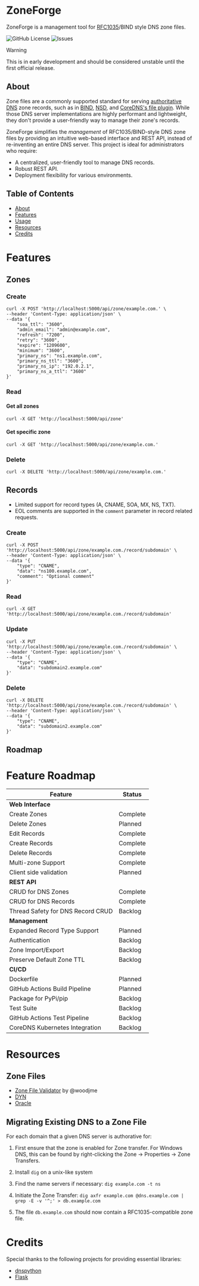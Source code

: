 # ZoneForge

ZoneForge is a management tool for [RFC1035](https://rfc-annotations.research.icann.org/rfc1035.html)/BIND style DNS zone files. 

![GitHub License](https://img.shields.io/github/license/holysoles/zoneforge)
![Issues](https://img.shields.io/github/issues/holysoles/zoneforge)

> [!WARNING]  
> This is in early development and should be considered unstable until the first official release.

## About

Zone files are a commonly supported standard for serving [authoritative DNS](https://en.wikipedia.org/wiki/Name_server#Authoritative_name_server) zone records, such as in [BIND](https://www.isc.org/bind/), [NSD](https://github.com/NLnetLabs/nsd), and [CoreDNS's file plugin](https://coredns.io/plugins/file/). While those DNS server implementations are highly performant and lightweight, they don't provide a user-friendly way to manage their zone's records.

ZoneForge simplifies the *management* of RFC1035/BIND-style DNS zone files by providing an intuitive web-based interface and REST API, instead of re-inventing an entire DNS server. This project is ideal for administrators who require:
- A centralized, user-friendly tool to manage DNS records.
- Robust REST API.
- Deployment flexibility for various environments.

## Table of Contents
- [About](#About)
- [Features](#Features)
- [Usage](#Usage)
- [Resources](#Resources)
- [Credits](#Credits)

# Features

## Zones

### Create

```shell
curl -X POST 'http://localhost:5000/api/zone/example.com.' \
--header 'Content-Type: application/json' \
--data '{
    "soa_ttl": "3600",
    "admin_email": "admin@example.com",
    "refresh": "7200",
    "retry": "3600",
    "expire": "1209600",
    "minimum": "3600",
    "primary_ns": "ns1.example.com",
    "primary_ns_ttl": "3600",
    "primary_ns_ip": "192.0.2.1",
    "primary_ns_a_ttl": "3600"
}'
```

### Read

#### Get all zones
```shell
curl -X GET 'http://localhost:5000/api/zone'
```

#### Get specific zone
```shell
curl -X GET 'http://localhost:5000/api/zone/example.com.'
```

### Delete

```shell
curl -X DELETE 'http://localhost:5000/api/zone/example.com.'
```

## Records

- Limited support for record types (A, CNAME, SOA, MX, NS, TXT).
- EOL comments are supported in the `comment` parameter in record related requests.

### Create

```shell
curl -X POST 'http://localhost:5000/api/zone/example.com./record/subdomain' \
--header 'Content-Type: application/json' \
--data '{
    "type": "CNAME",
    "data": "ns100.example.com",
    "comment": "Optional comment"
}'
```

### Read

```shell
curl -X GET 'http://localhost:5000/api/zone/example.com./record/subdomain'
```

### Update

```shell
curl -X PUT 'http://localhost:5000/api/zone/example.com./record/subdomain' \
--header 'Content-Type: application/json' \
--data '{
    "type": "CNAME",
    "data": "subdomain2.example.com"
}'
```

### Delete

```shell
curl -X DELETE 'http://localhost:5000/api/zone/example.com./record/subdomain' \
--header 'Content-Type: application/json' \
--data '{
    "type": "CNAME",
    "data": "subdomain2.example.com"
}'
```

## Roadmap

# Feature Roadmap

| **Feature**                             | **Status**         |
|-----------------------------------------|--------------------|
| **Web Interface**                       |                    |
|  Create Zones                          | Complete          |
|  Delete Zones                          | Planned           |
|  Edit Records                          | Complete          |
|  Create Records                        | Complete          |
|  Delete Records                        | Complete          |
|  Multi-zone Support                    | Complete          |
|  Client side validation                | Planned           |
| **REST API**                            |                    |
|  CRUD for DNS Zones                    | Complete          |
|  CRUD for DNS Records                  | Complete          |
|  Thread Safety for DNS Record CRUD     | Backlog           |
| **Management**                          |                    |
|  Expanded Record Type Support          | Planned           |
|  Authentication                        | Backlog           |
|  Zone Import/Export                    | Backlog           |
|  Preserve Default Zone TTL             | Backlog           |
| **CI/CD**                               |                    |
|  Dockerfile                            | Planned           |
|  GitHub Actions Build Pipeline         | Planned           |
|  Package for PyPi/pip                  | Backlog           |
|  Test Suite                            | Backlog           |
|  GitHub Actions Test Pipeline          | Backlog           |
|  CoreDNS Kubernetes Integration        | Backlog           |



# Resources

## Zone Files

- [Zone File Validator](https://checkzone.dev/) by @woodjme
- [DYN](https://help.dyn.com/how-to-format-a-zone-file/)
- [Oracle](https://docs.oracle.com/en-us/iaas/Content/DNS/Reference/formattingzonefile.htm)

## Migrating Existing DNS to a Zone File

For each domain that a given DNS server is authorative for:

1. First ensure that the zone is enabled for Zone transfer. For Windows DNS, this can be found by right-clicking the Zone -> Properties -> Zone Transfers.

2. Install `dig` on a unix-like system

3. Find the name servers if necessary: `dig example.com -t ns`

4. Initiate the Zone Transfer: `dig axfr example.com @dns.example.com | grep -E -v '^;' > db.example.com`

5. The file `db.example.com` should now contain a RFC1035-compatible zone file.


# Credits

Special thanks to the following projects for providing essential libraries:
- [dnspython](https://github.com/rthalley/dnspython)
- [Flask](https://github.com/pallets/flask)
